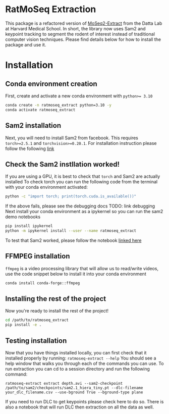 
# RatMoSeq Extraction

This package is a refactored version of [MoSeq2-Extract](https://github.com/dattalab/moseq2-extract.git) from the Datta Lab at Harvard Medical School. In short, the library now uses Sam2 and keypoint tracking to segment the rodent of interest instead of traditional computer vision techniques. Please find details below for how to install the package and use it. 

# Installation 
## Conda environment creation
First, create and activate a new conda environment with `python>= 3.10`
```bash
conda create -n ratmoseq_extract python=3.10 -y
conda activate ratmoseq_extract
```
## Sam2 installation
Next, you will need to install Sam2 from facebook. This requires `torch>=2.5.1` and `torchvision>=0.20.1`. For installation instruction please follow the following [link](https://github.com/facebookresearch/sam2/tree/main?tab=readme-ov-file#installation)
## Check the Sam2 instllation worked!
If you are using a GPU, it is best to check that `torch` and Sam2 are actually installed
To check torch you can run the following code from the terminal with your conda environment activated:
```bash
python -c "import torch; print(torch.cuda.is_available())"
```
If the above fails, please see the debugging docs TODO: link debugging
Next install your conda environment as a ipykernel so you can run the sam2 demo notebooks
```bash
pip install ipykernel
python -m ipykernel install --user --name ratmoseq_extract
```
To test that Sam2 worked, please follow the notebook [linked here](https://github.com/facebookresearch/sam2/blob/main/notebooks/image_predictor_example.ipynb)
## FFMPEG installation
`ffmpeg` is a video processing library that will allow us to read/write videos, use the code snippet below to install it into your conda environment
```bash
conda install conda-forge::ffmpeg
```
## Installing the rest of the project
Now you're ready to install the rest of the project!
```bash
cd /path/to/ratmoseq_extract
pip install -e .
```
## Testing installation
Now that you have things installed locally, you can first check that it installed properly by running: `ratmoseq-extract --help`
You should see a help window that walks you through each of the commands you can use. 
To run extraction you can cd to a session directory and run the following command:
```
ratmoseq-extract extract depth.avi --sam2-checkpoint /path/to/sam2/checkpoints/sam2.1_hiera_tiny.pt --dlc-filename your_dlc_filename.csv --use-bground True --bground-type plane
```
If you need to run DLC to get keypoints please check here to do so. There is also a notebook that will run DLC then extraction on all the data as well. 
